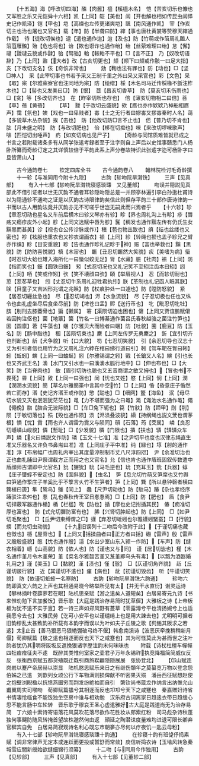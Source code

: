 <!-- { "loadSidebar": true } -->
　　【十五海】海【呼改切四海】醢【肉酱】橀【榽橀木名】　恺【苦亥切乐也慷也又军胜之乐又元恺舜十六相】凯【上同】皑【美也】闿【开也解也相如传昆虫闿怿史记作凯泽】铠【甲也】垲【高燥也左传更诸爽垲】颽【南风通作凯】　宰【作亥切主也治也屠也又官名】载【年】防【半聋曰防】縡【事也唐杜黄裳等赞穆天縡通作载】　待【徒改切俟也】逮【遣也通作迨】迨【及也】防【竹萌或作箈周礼醢人箈菹雁醢】殆【危也将也】诒【欺也诳诈也通作绐】绐【丝萦难理曰绐】怠【懈】叇【靉叇云貌或作霴】骀【驽骀】軩【輆軩不平也】□【言不正】　乃【奴改切语辞】乃【上同】鼐【大者】改【古亥切更也】颏【颊下曰颏或作胲一曰足大指】　亥【下改切支名】侅【奇侅非常也】
　　劾【鞫也法有罪也】防【动也】□【坚□神人】　采【此宰切事也书若予采又王制千里之外曰采又采官也】彩【文色】采【取】寀【尔雅寀寮官也注同地为寀】防【绘缯】棌【木名司马迁传棌椽不斵注柞木也】□【髻也又发美曰□】防【恨】　茝【昌亥切香草】　防【莫亥切禾伤雨也】□【贪】等【多改切齐也】　在【昨宰切所也存也】　倍【薄亥切物相二曰倍】菩【草】蓓【黄蓓】
　　【草】　靉【于改切云盛貌】欸【噟也亦作欵欵乃棹船相噟声】霭【氛也】娭【戏也一曰卑贱者】毐【士之无行者曰嫪毐又摎毐秦时人名】蔼【多貌草木丛杂貌】挨【击也】　防【他改切防□言不止也】　俖【普乃切不肯也】朏【月未盛之明】　防【与改切肥也】　佁【栘在切痴也】唻【来改切啰唻歌声】　啡【匹恺切出唾声】　疓【如亥切病也见尸子】
　　【奇龄与同馆质难皆就已成之书言之若附载诸条多有从同学张逺考録者至于注字则自上声后以史馆事赜悉门人杨卧所纂而奇龄订定之其详慎较倍于平韵此系上声分卷故特识此张逺字迩可杨卧字曰旦皆萧山人】




　　古今通韵卷七
　　钦定四库全书
　　古今通韵卷八
　　翰林院检讨毛奇龄撰
　　十一轸【与准同用今附十九隠】
　　古韵【轸吻阮旱潸铣】
　　三声【见真部】
　　有入十七部【轸吻阮旱潸铣寝感琰豏　又见董部】
　　吻误并隠説见真部此不借引证者以世无仄韵不通者耳轸隠吻隠总是一并顾亭林遍引李白孙逖杜甫诗以为隠通轸不通吻之证是以仄韵古诗限律韵矣信此则但存平韵三十部作唐诗律韵一书而以古人用韵法竟并仄韵亦无不可嗟乎世岂无嗣此而兴焉者乎
　　【十六轸】轸【章忍切动也星名又车前后横木曰轸又琴亦有轸】畛【界也周礼沟上有畛】疹【唇疡又瘾疹皮外小起】胗【上同文选赋中唇为胗】鬒【稠发也通作黰左传有仍氏生女黰黒而甚美】诊【视也仓公传诊脉或作】稹【苞也物丛致也】缜【结也丝缕也又密也】袗【袨服也重衣也又袗衣谓画衣】裖【上同】紾【转绳也捩也孟子紾兄之臂亦作缜】眕【目安重貌】聄【告也通作畛礼记畛于神】赈【富也举救也】黰【黒貌】防【防防喜悦貌】槙【木宻也】　辴【丑忍切辴然大笑貌】疢【美嗜为病】蜃【时忍切大蛤也雉入海所化一曰蜃似蛟无足】肾【水藏】脤【社肉】裖【上同】防【指而笑也】鋠【圆铁曰鋠】　矧【式忍切况也又礼记笑不至矧注齿本曰矧】訠【上同】哂【笑或作矧】弞【笑不壊顔曰弞】頣【举眉视人】　忍【而轸切耐也】荵【荵苳草也】　纼【丈忍切牛系周礼迎牲君执纼】朕【革制也礼记函人眡其朕】眹【目童子又吉凶形兆谓之兆眹】防【杖痕肿处一曰遽也】防【瞠防怒貌】　紧【居忍切纒丝急也】　尽【忍切竭也】浕【水急流貌】　尽【子忍切极也任也又纵令也曲礼虚坐尽后食坐尽前】防【埤苍曰盂】赆【送行币也】　牝【毗忍切牝牡】膑【刖刑去膝葢骨也】猵【獭属】　窘【渠陨切迫也困也】僒【上同又贾谊鹏赋僒若囚拘注伛也】菌【地簟】箘【竹名一曰博棊通作菌吕氏春秋越骆之菌注竹笋也】囷【圆廪】莙【牛藻也】蜠【尔雅贝大而险者曰蜠】防【吐貌】蔨【鹿豆】防【玉名】防【肠中脂也】　稛【苦陨切束也】麇【上同左传罗无勇麇之】　釿【宜引切齐也剂断也】龂【犬争貌】听【口大貌】　笉【七忍切笑貌】　引【余忍切导也汉志十丈为引引者信也用竹为之又周礼注六綍在棺曰绋行道曰引】靷【驾车靶在胷曰靷】蚓【蚯蚓】螾【上同一曰蚰蜒】鈏【尔雅锡谓之鈏】戭【长鎗又人名】縯【引也长也又齐武王名】濥【水门又引水也一曰濥濥水胍行地中】□【伸也布也】□【大笑】防【当脊肉也】　敏【眉引切防也聪也又五音商谓之敏又拇也】【冒也书不畏死】昬【上同】敃【上同一曰强也】闵【忧也又姓】愍【上同】悯【上同】潣【潣潣水流貌】簢【草名尔雅簢筡中言其中空竹】□【上同】惛【昏意庄子惛然若亡而存】湣【史记齐湣王或作防】慜【聪也】□【细网】鳘【海鱼】　泯【母尽切水貌又灭也泯泯犹茫茫也】黾【力不堪而强为之曰黾】渑【渑池水名通作黾】僶【僶俛】脗【脗合无波际貌】□【车□兔下轭也】笢【竹肤】防【蹄甲】刡【削】　陨【于敏切落也】殒【殁也通作陨】涢【浕涢叠波貌】縜【持纲绳也説文茇也谓茅根】愪【忧】霣【雨也齐人谓雷为霣又与陨同】磒【石落】荺【茭属】　嶙【良忍切嶾嶙山峻貌】僯【慙耻】□【少发貌】橉【门限也】撛【扶也】辚【辚辚众车声】燐【火曰燐説文作防】璘【玉文十七准】准【之尹切平也度也汉律志绳直生准又乐器名又许负书鼻耑曰准】准【上同庄子平中准】纯【緑也】埻【射的通作准】淳【布帛幅广也周礼内宰出其度量渟制制币丈八尺淳四咫】　尹【余准切治也正也曲礼脯曰尹祭谓截方正而用之也又官名】允【信也肯也通作盾班固叙传数遣中盾顔师古谓即中允官名】狁【玁狁】馻【马毛逆也】玧【充耳玉】鈗【兵器】蜳【庄子螴蜳不安定也】防【面斜貌】【虫名】　笋【息允切竹萌又笋席也又竹舆曰笋通作箰庄子羊奚比乎不箰言乆竹不生笋者】笋【上同】簨【所以悬钟磬者横曰簨植曰簴】隼【鸷鸟】鵻【同上】　蠢【尺尹切动也】防【駮马】踳【杂也孝经序踳驳注乖舛也】惷【乱也春秋传王室日惷惷焉】□【上同】防【肥也】　盾【食尹切捍蔽军器通作楯】楯【栏槛】吮【防也】揗【摩也史记拊揗其民】　偆【痴准切厚也富也】　防【式允切腪防富有也】　脪【兴肾切肿起也】防【上同】　□【如尹切毛聚也】　□【丘尹切束缚谓之□】螼【弃忍切蚯蚓也尔雅螼蚓蜸蚕】□【行貌】　蝡【而允切虫动貌】
　　【十九旧误列十二吻后今改附于此】【于谨切痛也藏也徴也】檼【屋脊也】【上同又括揉曲者曰正方者曰括】磤【雷声】殷【雷声又殷殷盛貌】慇【忧也通作殷】濦【水出少室山东入颍一作防】【车声】防【缝衣相着】嶾【山高貌】防【依人也】防【谨也又与同】　谨【居切毖也】槿【木名通作堇月令木堇荣】堇【菜名尔雅齧苦堇又芨堇即乌头有毒】【以瓢为酒器婚礼用之】瑾【美玉】□【黏貌】漌【渍也】慬【慤】　□【仄谨切角齐貌】　赾【丘谨切跛行貌】　近【其谨切不逺也】瘽【病也】　龀【初谨切毁齿】　听【牛谨切笑貌】　防【依谨切蚯蚓一名寒防】
　　古韵【轸吻阮旱潸铣六韵通】
　　轸吻六韵即真文六韵之上声也其相通易晓今略举所见有太【井无干水直衍】谢灵运诗【攀林摘叶卷薜萝若在眼】陆机思亲赋【游之逺矣人道短矣】白居易寄元九诗【书来惟劝勉下言加餐饭】晋乐歌【大庭是践治存易简时犹草偃】大雅板之诗【上帝板板为犹不逺不实于亶】若一诗三声如郑风野有蔓草【零露漙兮平也清扬婉兮上也适我愿兮去也】大雅民劳【汔可小安平也以谨缱绻上也是用大諌去也】尤明明可据者旧韵缪乱太甚致韵补所载有本韵字而误以为叶如夫子丘陵之歌【峛崺其阪求之若逺】太止首【善马狠恶马狠絶弸破弓终不偃】韩愈南溪诗【波恶厌牵挽稍稍新月偃】荀卿赋篇【极之逺也相逐而反也天下之咸蹇也】其为可怪莫此为甚而世之注叶韵者犹仍其明将阪坂反返挽狠诸字歴注韵末何昧昧也
　　附载【诗杖杜檀车幝幝四牡痯痯征夫不逺　既醉其类惟何室家之壶君子万年永锡祚执竞降福简简威仪反反　张衡西京赋五都货殖既迁既引商旅聫翩隠隠展展　张协登北】
　　【邙山赋连岗岩以蹇产帝居赫以崇显　陆机愍思赋乐来日之有继伤頽年之莫纂览万物以登念怨伯姊之已逺　刘歆列女颂公行下车物满则损俾献不听密果灭殒　潘岳西征赋想赵使之抱壁浏睨楹以抗愤燕圗穷而荆发纷絶袖而自引　繁钦尚书箴龙作纳言出纳惟允山甫翼周实司喉吻　荀卿赋篇攭兮其相逐而反也卭卭兮天下之咸蹇也　秦嘉赠妇诗省书情凄怆临食不能饭独坐空房中谁与相劝勉　汉乐府古词离家日趋逺衣带日趋缓心思不能言肠中车轮转　晋乐歌于穆哀王圣心虚逺雅好古大庭是践道尚无为治存易简　丁六娘十索诗寄语落花风莫吹花落尽欲作花胜妆从郎索红粉　司马彪杂诗秋蓬独何事飃防随风转掩首望故株邈然何由返　顔延之陶潜诔度量难均进退可限长卿弃官穉宾自免　白居易简寂观诗名利心既忘市朝夣亦尽何以疗夜饥一匙云母粉】
　　有入十七部【轸吻阮旱潸铣寝感琰豏十韵通】
　　在轸寝十韵有班偼伃捣素赋【调非常律声无定本或连跃而更投或暂舒而常敛】庾信听捣衣诗【玉堦风转急秦城雪应闇新绶始欲缝细锦行须纂】
　　十二吻【与同用今作独用】
　　古韵【见轸部】
　　三声【见真部】
　　有入十七部【见董轸二部】
